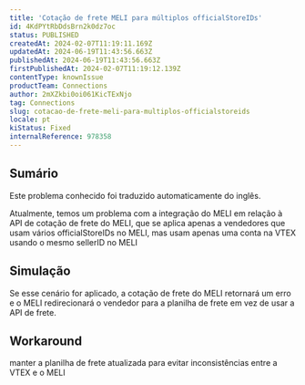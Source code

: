 ```yaml
---
title: 'Cotação de frete MELI para múltiplos officialStoreIDs'
id: 4KdPYtRbDdsBrn2k0dz7oc
status: PUBLISHED
createdAt: 2024-02-07T11:19:11.169Z
updatedAt: 2024-06-19T11:43:56.663Z
publishedAt: 2024-06-19T11:43:56.663Z
firstPublishedAt: 2024-02-07T11:19:12.139Z
contentType: knownIssue
productTeam: Connections
author: 2mXZkbi0oi061KicTExNjo
tag: Connections
slug: cotacao-de-frete-meli-para-multiplos-officialstoreids
locale: pt
kiStatus: Fixed
internalReference: 978358
---
```


## Sumário

<div class="alert alert-info">
  <p>Este problema conhecido foi traduzido automaticamente do inglês.</p>
</div>


Atualmente, temos um problema com a integração do MELI em relação à API de cotação de frete do MELI, que se aplica apenas a vendedores que usam vários officialStoreIDs no MELI, mas usam apenas uma conta na VTEX usando o mesmo sellerID no MELI

## Simulação



Se esse cenário for aplicado, a cotação de frete do MELI retornará um erro e o MELI redirecionará o vendedor para a planilha de frete em vez de usar a API de frete.

## Workaround


manter a planilha de frete atualizada para evitar inconsistências entre a VTEX e o MELI





